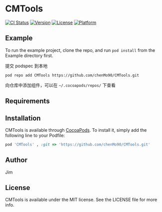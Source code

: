 # CMTools

[![CI Status](https://img.shields.io/travis/904165900@qq.com/CMTools.svg?style=flat)](https://travis-ci.org/904165900@qq.com/CMTools)
[![Version](https://img.shields.io/cocoapods/v/CMTools.svg?style=flat)](https://cocoapods.org/pods/CMTools)
[![License](https://img.shields.io/cocoapods/l/CMTools.svg?style=flat)](https://cocoapods.org/pods/CMTools)
[![Platform](https://img.shields.io/cocoapods/p/CMTools.svg?style=flat)](https://cocoapods.org/pods/CMTools)

## Example

To run the example project, clone the repo, and run `pod install` from the Example directory first.



提交 podspec 到本地

	pod repo add CMTools https://github.com/chenMo90/CMTools.git

向仓库中添加组件，可以在 `~/.cocoapods/repos/` 下查看 

## Requirements

## Installation

CMTools is available through [CocoaPods](https://cocoapods.org). To install
it, simply add the following line to your Podfile:

```ruby
pod 'CMTools' , :git => 'https://github.com/chenMo90/CMTools.git'
```

## Author

Jim

## License

CMTools is available under the MIT license. See the LICENSE file for more info.
